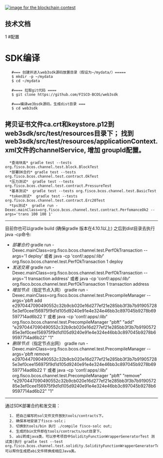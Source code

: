[![image for the blockchain contest](https://github.com/FISCO-BCOS/FISCO-BCOS/blob/master/doc/imgs/application_contest.png "点击图片报名")](https://con.geekbang.org/)

## 技术文档

1 #配置
# SDK编译

       #=== 创建并进入web3sdk源码放置目录（假设为~/mydata/）=====
       $ mkdir -p ~/mydata
       $ cd ~/mydata

       #==== 拉取git代码 ====
       $ git clone https://github.com/FISCO-BCOS/web3sdk

       #===编译we3bsdk源码，生成dist目录 ===
       $ cd web3sdk

 拷贝证书文件ca.crt和keystore.p12到web3sdk/src/test/resources目录下；
找到 web3sdk/src/test/resources/applicationContext.xml文件的channelService,
增加<property name="groupId" value="1" /> groupId配置。
 ---
      *查询块高* gradle test --tests  org.fisco.bcos.channel.test.block.BlockTest
      *部署OK合约* gradle test --tests  org.fisco.bcos.channel.test.contract.OkTest
      *压力测试*  gradle test --tests  org.fisco.bcos.channel.test.contract.PressureTest
      *基本测试*  gradle test --tests org.fisco.bcos.channel.test.BasicTest
      *token测试*  gradle test --tests org.fisco.bcos.channel.test.contract.Erc20Test
      *tps测试*  gradle run -Dexec.mainClass=org.fisco.bcos.channel.test.contract.PerfomanceOk2 --args='trans 100 100 1'

---
  目前你也可以gradle build (确保gradle 版本在4.10.1以上) 之后到dist目录去执行java -cp命令:
- *部署合约*
            gradle run -Dexec.mainClass=org.fisco.bcos.channel.test.PerfOkTransaction --args='1 deploy'
           或者 java -cp 'conf/:apps/*:lib/*' org.fisco.bcos.channel.test.PerfOkTransaction 1 deploy
- *发送交易*
             gradle run -Dexec.mainClass=org.fisco.bcos.channel.test.PerfOkTransaction --args='1 transaction address'
            或者 java -cp 'conf/:apps/*:lib/*' org.fisco.bcos.channel.test.PerfOkTransaction 1 transaction address
- *增加节点*（指定节点入网）
            gradle run -Dexec.mainClass=org.fisco.bcos.channel.test.PrecompileManager --args='pbft add e2970447090490552c32b9cb020e16d277ef21e285bb3f3b7b919057285e3ef0cee156975f9d1d105d9240e91e4e324e46bb3c897045b9278b69597714ad6b22 1'
            或者 java -cp 'conf/:apps/*:lib/*' org.fisco.bcos.channel.test.PrecompileManager "pbft" "add" "e2970447090490552c32b9cb020e16d277ef21e285bb3f3b7b919057285e3ef0cee156975f9d1d105d9240e91e4e324e46bb3c897045b9278b69597714ad6b22" "1"
- *删除节点*（指定节点出网）
            gradle run -Dexec.mainClass=org.fisco.bcos.channel.test.PrecompileManager --args='pbft remove e2970447090490552c32b9cb020e16d277ef21e285bb3f3b7b919057285e3ef0cee156975f9d1d105d9240e91e4e324e46bb3c897045b9278b69597714ad6b22 1'
           或者 java -cp 'conf/:apps/*:lib/*' org.fisco.bcos.channel.test.PrecompileManager "pbft" "remove" "e2970447090490552c32b9cb020e16d277ef21e285bb3f3b7b919057285e3ef0cee156975f9d1d105d9240e91e4e324e46bb3c897045b9278b69597714ad6b22" "1"
---

 通过SDK部署合约和发交易：

      1. 把自己编写的sol文件文件放到tools/contracts下。
      2. 确保本地安装了fisco-solc；
      3. 切换到tools/bin 执行 ./compile fisco-solc out;
      4. 生成的bin文件即在tools/contracts/out目录下。
      5. abi转成java类，可以参考项目中SolidityFunctionWrapperGeneratorTest 测试类(执行 gradle test --test org.fisco.bcos.channel.test.solidity.SolidityFunctionWrapperGeneratorTest.generateClassFromABIForGreeter)可以帮你生成把abi文件转换成相应Java类。
